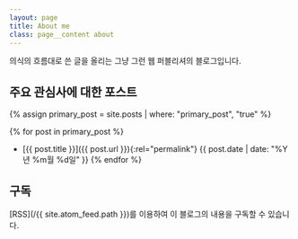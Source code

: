 ```yaml
---
layout: page
title: About me
class: page__content about
---
```


의식의 흐름대로 쓴 글을 올리는 그냥 그런 웹 퍼블리셔의 블로그입니다.

## 주요 관심사에 대한 포스트

{% assign primary_post = site.posts | where: "primary_post", "true" %}

{% for post in primary_post %}
- [{{ post.title }}]({{ post.url }}){:rel="permalink"} <span class="archive__list__date">{{ post.date | date: "%Y년 %m월 %d일" }}</span>
{% endfor %}

## 구독

[RSS](/{{ site.atom_feed.path }})를 이용하여 이 블로그의 내용을 구독할 수 있습니다.